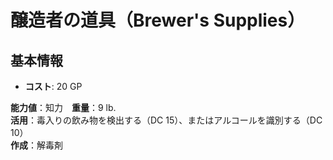 # 醸造者の道具（Brewer's Supplies）

## 基本情報
- **コスト**: 20 GP

**能力値**：知力　**重量**：9 lb.    
**活用**：毒入りの飲み物を検出する（DC 15）、またはアルコールを識別する（DC 10）    
**作成**：解毒剤  